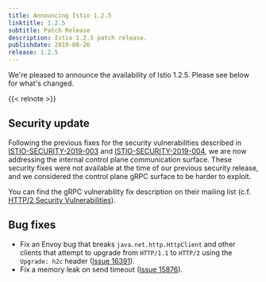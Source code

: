 ```yaml
---
title: Announcing Istio 1.2.5
linktitle: 1.2.5
subtitle: Patch Release
description: Istio 1.2.5 patch release.
publishdate: 2019-08-26
release: 1.2.5
---
```


We're pleased to announce the availability of Istio 1.2.5. Please see below for what's changed.

{{< relnote >}}

## Security update

Following the previous fixes for the security vulnerabilities described in [ISTIO-SECURITY-2019-003](/pt-br/news/security/istio-security-2019-003/)
and [ISTIO-SECURITY-2019-004](/pt-br/news/security/istio-security-2019-004), we are now addressing the internal control plane communication surface.
These security fixes were not available at the time of our previous security release, and we considered the control plane gRPC surface to be harder to exploit.

You can find the gRPC vulnerability fix description on their mailing list (c.f.
[HTTP/2 Security Vulnerabilities](https://groups.google.com/forum/#!topic/grpc-io/w5jPamxdda4)).

## Bug fixes

- Fix an Envoy bug that breaks `java.net.http.HttpClient` and other clients that attempt to upgrade from `HTTP/1.1` to `HTTP/2` using the `Upgrade: h2c` header ([Issue 16391](https://github.com/istio/istio/issues/16391)).
- Fix a memory leak on send timeout ([Issue 15876](https://github.com/istio/istio/issues/15876)).

